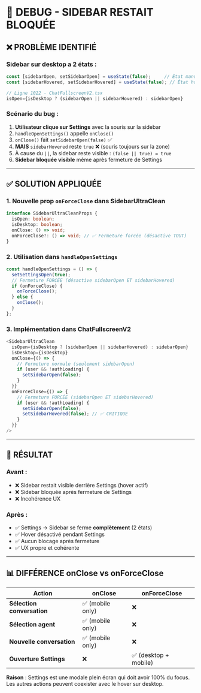 # 🐛 DEBUG - SIDEBAR RESTAIT BLOQUÉE

## ❌ PROBLÈME IDENTIFIÉ

### Sidebar sur desktop a 2 états :

```typescript
const [sidebarOpen, setSidebarOpen] = useState(false);     // État manuel (toggle)
const [sidebarHovered, setSidebarHovered] = useState(false); // État hover automatique

// Ligne 1022 - ChatFullscreenV2.tsx
isOpen={isDesktop ? (sidebarOpen || sidebarHovered) : sidebarOpen}
```

### Scénario du bug :

1. **Utilisateur clique sur Settings** avec la souris sur la sidebar
2. `handleOpenSettings()` appelle `onClose()`
3. `onClose()` fait `setSidebarOpen(false)` ✅
4. **MAIS** `sidebarHovered` reste `true` ❌ (souris toujours sur la zone)
5. À cause du `||`, la sidebar reste visible : `(false || true) = true`
6. **Sidebar bloquée visible** même après fermeture de Settings

---

## ✅ SOLUTION APPLIQUÉE

### 1. Nouvelle prop `onForceClose` dans SidebarUltraClean

```typescript
interface SidebarUltraCleanProps {
  isOpen: boolean;
  isDesktop: boolean;
  onClose: () => void;
  onForceClose?: () => void; // ✅ Fermeture forcée (désactive TOUT)
}
```

### 2. Utilisation dans `handleOpenSettings`

```typescript
const handleOpenSettings = () => {
  setSettingsOpen(true);
  // Fermeture FORCÉE (désactive sidebarOpen ET sidebarHovered)
  if (onForceClose) {
    onForceClose();
  } else {
    onClose();
  }
};
```

### 3. Implémentation dans ChatFullscreenV2

```typescript
<SidebarUltraClean
  isOpen={isDesktop ? (sidebarOpen || sidebarHovered) : sidebarOpen}
  isDesktop={isDesktop}
  onClose={() => {
    // Fermeture normale (seulement sidebarOpen)
    if (user && !authLoading) {
      setSidebarOpen(false);
    }
  }}
  onForceClose={() => {
    // Fermeture FORCÉE (sidebarOpen ET sidebarHovered)
    if (user && !authLoading) {
      setSidebarOpen(false);
      setSidebarHovered(false); // ✅ CRITIQUE
    }
  }}
/>
```

---

## 🎯 RÉSULTAT

### Avant :
- ❌ Sidebar restait visible derrière Settings (hover actif)
- ❌ Sidebar bloquée après fermeture de Settings
- ❌ Incohérence UX

### Après :
- ✅ Settings → Sidebar se ferme **complètement** (2 états)
- ✅ Hover désactivé pendant Settings
- ✅ Aucun blocage après fermeture
- ✅ UX propre et cohérente

---

## 📊 DIFFÉRENCE onClose vs onForceClose

| Action | onClose | onForceClose |
|--------|---------|--------------|
| **Sélection conversation** | ✅ (mobile only) | ❌ |
| **Sélection agent** | ✅ (mobile only) | ❌ |
| **Nouvelle conversation** | ✅ (mobile only) | ❌ |
| **Ouverture Settings** | ❌ | ✅ (desktop + mobile) |

**Raison** : Settings est une modale plein écran qui doit avoir 100% du focus. Les autres actions peuvent coexister avec le hover sur desktop.

